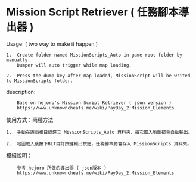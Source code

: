 # Mission Script Retriever ( 任務腳本導出器 )

Usage: ( two way to make it happen )
```
1.	Create folder named MissionScripts_Auto in game root folder by manually.
	Dumper will auto trigger while map loading.

2.	Press the dump key after map loaded, MissionScript will be writed to MissionScripts folder.
```

description:
```
	Base on hejoro's Mission Script Retriever ( json version )
	https://www.unknowncheats.me/wiki/PayDay_2:Mission_Elements
```


使用方式：兩種方法
```
1.	手動在遊戲根目錄建立 MissionScripts_Auto 資料夾，每次載入地圖都會自動輸出。
	
2.	地圖載入後按下BLT自訂按鍵輸出按鈕，任務腳本將會存入 MissionScripts 資料夾。
```
模組說明：
```
	參考 hejoro 所做的導出器 ( json版本 )
	https://www.unknowncheats.me/wiki/PayDay_2:Mission_Elements
```
